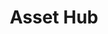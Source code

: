 ---
title:  Asset Hub
description: TODO
hide: 
    - feedback
template: subsection-index-page.html
---